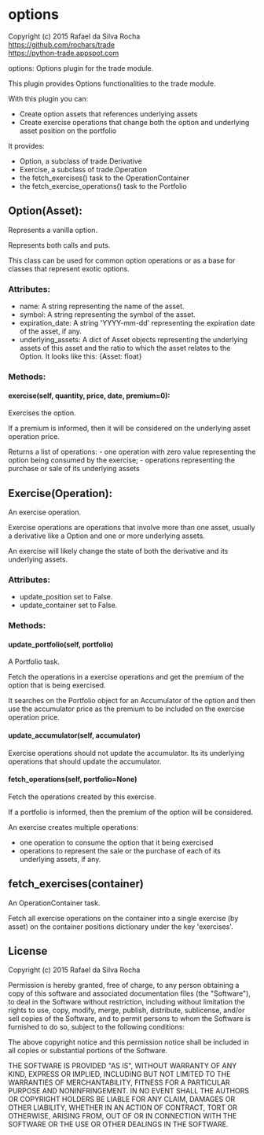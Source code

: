 # options
Copyright (c) 2015 Rafael da Silva Rocha  
https://github.com/rochars/trade  
https://python-trade.appspot.com

options: Options plugin for the trade module.

This plugin provides Options functionalities to the trade module.

With this plugin you can:
- Create option assets that references underlying assets
- Create exercise operations that change both the option and underlying
  asset position on the portfolio

It provides:
- Option, a subclass of trade.Derivative
- Exercise, a subclass of trade.Operation
- the fetch_exercises() task to the OperationContainer
- the fetch_exercise_operations() task to the Portfolio


## Option(Asset):
Represents a vanilla option.

Represents both calls and puts.

This class can be used for common option operations or as a base
for classes that represent exotic options.

### Attributes:
+ name: A string representing the name of the asset.
+ symbol: A string representing the symbol of the asset.
+ expiration_date: A string 'YYYY-mm-dd' representing the expiration date of the asset, if any.
+ underlying_assets: A dict of Asset objects representing the underlying assets of this asset and the ratio to which the asset relates to the Option. It looks like this: {Asset: float}

### Methods:

#### exercise(self, quantity, price, date, premium=0):
Exercises the option.

If a premium is informed, then it will be considered on the
underlying asset operation price.

Returns a list of operations:
    - one operation with zero value representing the option
      being consumed by the exercise;
    - operations representing the purchase or sale of its
      underlying assets



## Exercise(Operation):
An exercise operation.

Exercise operations are operations that involve more than one
asset, usually a derivative like a Option and one or more underlying assets.

An exercise will likely change the state of both the derivative and its
underlying assets.

### Attributes:
+ update_position set to False.
+ update_container set to False.

### Methods:

#### update_portfolio(self, portfolio)
A Portfolio task.

Fetch the operations in a exercise operations and  get the premium
of the option that is being exercised.

It searches on the Portfolio object for an Accumulator of the option
and then use the accumulator price as the premium to be included
on the exercise operation price.

#### update_accumulator(self, accumulator)
Exercise operations should not update the accumulator.
Its its underlying operations that should update the
accumulator.

#### fetch_operations(self, portfolio=None)
Fetch the operations created by this exercise.

If a portfolio is informed, then the premium of the option
will be considered.

An exercise creates multiple operations:
- one operation to consume the option that it being exercised
- operations to represent the sale or the purchase of each of its underlying assets, if any.


## fetch_exercises(container)
An OperationContainer task.

Fetch all exercise operations on the container into a single
exercise (by asset) on the container positions dictionary under
the key 'exercises'.


## License
Copyright (c) 2015 Rafael da Silva Rocha

Permission is hereby granted, free of charge, to any person obtaining a copy
of this software and associated documentation files (the "Software"), to deal
in the Software without restriction, including without limitation the rights
to use, copy, modify, merge, publish, distribute, sublicense, and/or sell
copies of the Software, and to permit persons to whom the Software is
furnished to do so, subject to the following conditions:

The above copyright notice and this permission notice shall be included in
all copies or substantial portions of the Software.

THE SOFTWARE IS PROVIDED "AS IS", WITHOUT WARRANTY OF ANY KIND, EXPRESS OR
IMPLIED, INCLUDING BUT NOT LIMITED TO THE WARRANTIES OF MERCHANTABILITY,
FITNESS FOR A PARTICULAR PURPOSE AND NONINFRINGEMENT. IN NO EVENT SHALL THE
AUTHORS OR COPYRIGHT HOLDERS BE LIABLE FOR ANY CLAIM, DAMAGES OR OTHER
LIABILITY, WHETHER IN AN ACTION OF CONTRACT, TORT OR OTHERWISE, ARISING FROM,
OUT OF OR IN CONNECTION WITH THE SOFTWARE OR THE USE OR OTHER DEALINGS IN
THE SOFTWARE.
